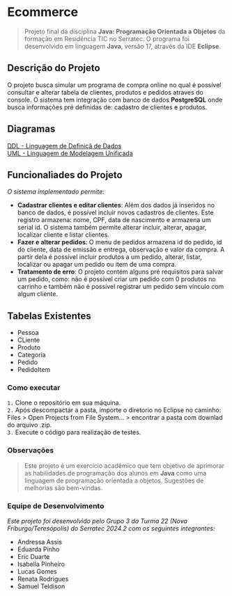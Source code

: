 # Ecommerce

> Projeto final da disciplina **Java: Programação Orientada a Objetos** da formação em Residência TIC no Serratec. O programa foi desenvolvido em linguagem **Java**, versão 17, através da IDE **Eclipse**.

## Descrição do Projeto

O projeto busca simular um programa de compra online no qual é possível consultar e alterar tabela de clientes, produtos e pedidos atraves do console. O sistema tem integração com banco de dados **PostgreSQL** onde busca informações pré definidas de: cadastro de clientes e produtos.

## Diagramas
[DDL - Linguagem de Definiçã de Dados](https://drawsql.app/teams/r-104/diagrams/ddl-poo-final) <br>
[UML - Linguagem de Modelagem Unificada](https://drive.google.com/file/d/1YGCalqiqX52iYX2sX-2_w-ppUHbyesNj/view)

## Funcionaliades do Projeto
_O sistema implementado permite:_

- **Cadastrar clientes e editar clientes**: Além dos dados já inseridos no banco de dados, é possível incluir novos cadastros de clientes. Este registro armazena: nome, CPF, data de nascimento e armazena um serial id. O sistema também permite alterar incluir, alterar, apagar, localizar cliente e listar clientes. <br>
- **Fazer e alterar pedidos**: O menu de pedidos armazena id do pedido, id do cliente, data de emissão e entrega, observação e valor da compra. A partir dela é possível incluir produtos a um pedido, alterar, listar, localizar ou apagar um pedido ou item de uma compra.<br>
- **Tratamento de erro**: O projeto contém alguns pré requisitos para salvar um pedido, como: não é possível criar um pedido com 0 produtos no carrinho e também não é possível registrar um pedido sem vínculo com algum cliente.<br>

## Tabelas Existentes
- Pessoa
- CLiente
- Produto
- Categoria
- Pedido
- PedidoItem

### Como executar
`1.` Clone o repositório em sua máquina. <br>
`2.` Após descompactar a pasta, importe o diretorio no Eclipse no caminho: Files > Open Projects from File System... > encontrar a pasta com downlad do arquivo .zip. <br>
`3.` Execute o código para realização de testes.<br>

### Observações
> Este projeto é um exercício acadêmico que tem objetivo de aprimorar as habilidades de programação dos alunos em **Java** como uma linguagem de programação orientada a objetos. Sugestões de melhorias são bem-vindas.

### Equipe de Desenvolvimento
_Este projeto foi desenvolvido pelo Grupo 3 da Turma 22 (Nova Friburgo/Teresópolis) do Serratec 2024.2 com os seguintes integrantes:_

* Andressa Assis
* Eduarda Pinho
* Eric Duarte
* Isabella Pinheiro
* Lucas Gomes
* Renata Rodrigues
* Samuel Teldison
